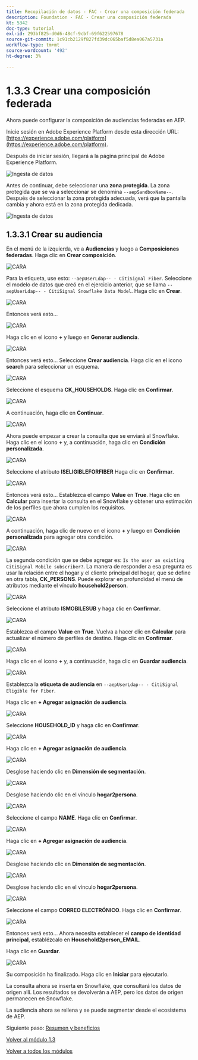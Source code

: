 ```yaml
---
title: Recopilación de datos - FAC - Crear una composición federada
description: Foundation - FAC - Crear una composición federada
kt: 5342
doc-type: tutorial
exl-id: 293bf825-d0d6-48cf-9cbf-69f622597678
source-git-commit: 1c91cb2129f827fd39dc065baf5d8ea067a5731a
workflow-type: tm+mt
source-wordcount: '492'
ht-degree: 3%

---
```


# 1.3.3 Crear una composición federada

Ahora puede configurar la composición de audiencias federadas en AEP.

Inicie sesión en Adobe Experience Platform desde esta dirección URL: [https://experience.adobe.com/platform](https://experience.adobe.com/platform).

Después de iniciar sesión, llegará a la página principal de Adobe Experience Platform.

![Ingesta de datos](./../module1.2/images/home.png)

Antes de continuar, debe seleccionar una **zona protegida**. La zona protegida que se va a seleccionar se denomina ``--aepSandboxName--``. Después de seleccionar la zona protegida adecuada, verá que la pantalla cambia y ahora está en la zona protegida dedicada.

![Ingesta de datos](./../module1.2/images/sb1.png)

## 1.3.3.1 Crear su audiencia

En el menú de la izquierda, ve a **Audiencias** y luego a **Composiciones federadas**. Haga clic en **Crear composición**.

![CARA](./images/fedcomp1.png)

Para la etiqueta, use esto: `--aepUserLdap-- - CitiSignal Fiber`. Seleccione el modelo de datos que creó en el ejercicio anterior, que se llama `--aepUserLdap-- - CitiSignal Snowflake Data Model`. Haga clic en **Crear**.

![CARA](./images/fedcomp2.png)

Entonces verá esto...

![CARA](./images/fedcomp3.png)

Haga clic en el icono **+** y luego en **Generar audiencia**.

![CARA](./images/fedcomp4.png)

Entonces verá esto... Seleccione **Crear audiencia**. Haga clic en el icono **search** para seleccionar un esquema.

![CARA](./images/fedcomp5.png)

Seleccione el esquema **CK_HOUSEHOLDS**. Haga clic en **Confirmar**.

![CARA](./images/fedcomp6.png)

A continuación, haga clic en **Continuar**.

![CARA](./images/fedcomp7.png)

Ahora puede empezar a crear la consulta que se enviará al Snowflake. Haga clic en el icono **+** y, a continuación, haga clic en **Condición personalizada**.

![CARA](./images/fedcomp8.png)

Seleccione el atributo **ISELIGIBLEFORFIBER** Haga clic en **Confirmar**.

![CARA](./images/fedcomp9.png)

Entonces verá esto... Establezca el campo **Value** en **True**. Haga clic en **Calcular** para insertar la consulta en el Snowflake y obtener una estimación de los perfiles que ahora cumplen los requisitos.

![CARA](./images/fedcomp10.png)

A continuación, haga clic de nuevo en el icono **+** y luego en **Condición personalizada** para agregar otra condición.

![CARA](./images/fedcomp11.png)

La segunda condición que se debe agregar es: `Is the user an existing CitiSignal Mobile subscriber?`. La manera de responder a esa pregunta es usar la relación entre el hogar y el cliente principal del hogar, que se define en otra tabla, **CK_PERSONS**. Puede explorar en profundidad el menú de atributos mediante el vínculo **household2person**.

![CARA](./images/fedcomp12.png)

Seleccione el atributo **ISMOBILESUB** y haga clic en **Confirmar**.

![CARA](./images/fedcomp13.png)

Establezca el campo **Value** en **True**. Vuelva a hacer clic en **Calcular** para actualizar el número de perfiles de destino. Haga clic en **Confirmar**.

![CARA](./images/fedcomp14.png)

Haga clic en el icono **+** y, a continuación, haga clic en **Guardar audiencia**.

![CARA](./images/fedcomp15.png)

Establezca la **etiqueta de audiencia** en `--aepUserLdap-- - CitiSignal Eligible for Fiber`.

Haga clic en **+ Agregar asignación de audiencia**.

![CARA](./images/fedcomp16.png)

Seleccione **HOUSEHOLD_ID** y haga clic en **Confirmar**.

![CARA](./images/fedcomp17.png)

Haga clic en **+ Agregar asignación de audiencia**.

![CARA](./images/fedcomp18.png)

Desglose haciendo clic en **Dimensión de segmentación**.

![CARA](./images/fedcomp18a.png)

Desglose haciendo clic en el vínculo **hogar2persona**.

![CARA](./images/fedcomp18b.png)

Seleccione el campo **NAME**. Haga clic en **Confirmar**.

![CARA](./images/fedcomp18c.png)

Haga clic en **+ Agregar asignación de audiencia**.

![CARA](./images/fedcomp20.png)

Desglose haciendo clic en **Dimensión de segmentación**.

![CARA](./images/fedcomp20a.png)

Desglose haciendo clic en el vínculo **hogar2persona**.

![CARA](./images/fedcomp20b.png)

Seleccione el campo **CORREO ELECTRÓNICO**. Haga clic en **Confirmar**.

![CARA](./images/fedcomp20c.png)

Entonces verá esto... Ahora necesita establecer el **campo de identidad principal**, establézcalo en **Household2person_EMAIL**.

Haga clic en **Guardar**.

![CARA](./images/fedcomp21.png)

Su composición ha finalizado. Haga clic en **Iniciar** para ejecutarlo.

La consulta ahora se inserta en Snowflake, que consultará los datos de origen allí. Los resultados se devolverán a AEP, pero los datos de origen permanecen en Snowflake.

La audiencia ahora se rellena y se puede segmentar desde el ecosistema de AEP.

Siguiente paso: [Resumen y beneficios](./summary.md)

[Volver al módulo 1.3](./fac.md)

[Volver a todos los módulos](../../../overview.md)
